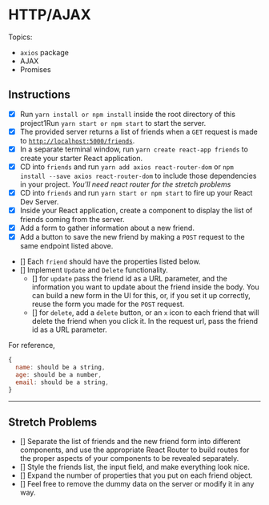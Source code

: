 # HTTP/AJAX

Topics:

* `axios` package
* AJAX
* Promises

## Instructions

- [x] Run `yarn install or npm install` inside the root directory of this project1Run `yarn start or npm start` to start the server.
- [x] The provided server returns a list of friends when a `GET` request is made to [`http://localhost:5000/friends`](http://localhost:5000/friends).
- [x] In a separate terminal window, run `yarn create react-app friends` to create your starter React application.
- [x] CD into `friends` and run `yarn add axios react-router-dom` or `npm install --save axios react-router-dom` to include those dependencies in your project. _You'll need react router for the stretch problems_
- [x] CD into `friends` and run `yarn start or npm start` to fire up your React Dev Server.
- [x] Inside your React application, create a component to display the list of friends coming from the server.
- [x] Add a form to gather information about a new friend.
- [x] Add a button to save the new friend by making a `POST` request to the same endpoint listed above.
- [] Each `friend` should have the properties listed below.
- [] Implement `Update` and `Delete` functionality.
    - [] for `update` pass the friend id as a URL parameter, and the information you want to update about the friend inside the body. You can build a new form in the UI for this, or, if you set it up correctly, reuse the form you made for the `POST` request.
    - [] for `delete`, add a `delete` button, or an `x` icon to each friend that will delete the friend when you click it. In the request url, pass the friend id as a URL parameter.

For reference, 
```js
{
  name: should be a string,
  age: should be a number,
  email: should be a string,
}
```

---

## Stretch Problems

- [] Separate the list of friends and the new friend form into different components, and use the appropriate React Router to build routes for the proper aspects of your components to be revealed separately.
- [] Style the friends list, the input field, and make everything look nice.
- [] Expand the number of properties that you put on each friend object.
- [] Feel free to remove the dummy data on the server or modify it in any way.
